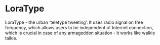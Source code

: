 # LoraType
LoraType - the urban ‘teletype tweeting’. It uses radio signal on free frequency, which allows users to be independent of Internet connection, which is crucial in case of any armageddon situation - it works like walkie talkie.
